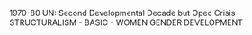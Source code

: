 1970-80 UN: Second Developmental Decade but Opec Crisis
STRUCTURALISM - BASIC  - WOMEN GENDER DEVELOPMENT